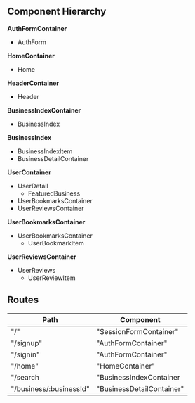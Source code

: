 ## Component Hierarchy

**AuthFormContainer**
  - AuthForm

**HomeContainer**
  - Home

**HeaderContainer**
  - Header

**BusinessIndexContainer**
  - BusinessIndex

**BusinessIndex**
  - BusinessIndexItem
  - BusinessDetailContainer

**UserContainer**
  - UserDetail
    * FeaturedBusiness
  - UserBookmarksContainer
  - UserReviewsContainer

**UserBookmarksContainer**
  - UserBookmarksContainer
    * UserBookmarkItem

**UserReviewsContainer**
  - UserReviews
    * UserReviewItem


## Routes
|Path   | Component   |
|-------|-------------|
| "/" | "SessionFormContainer" |
| "/signup" | "AuthFormContainer" |
| "/signin" | "AuthFormContainer" |
| "/home" | "HomeContainer" |
| "/search |  "BusinessIndexContainer |
| "/business/:businessId" | "BusinessDetailContainer" |
